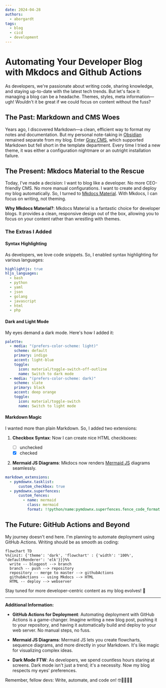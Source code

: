 ```yaml
---
date: 2024-04-28
authors:
  - aborgardt
tags:
  - blog
  - cicd
  - development
---
```


# Automating Your Developer Blog with Mkdocs and Github Actions

As developers, we're passionate about writing code, sharing knowledge, and staying up-to-date with the latest tech trends. But let's face it: managing a blog can be a headache. Themes, styles, meta information—ugh! Wouldn't it be great if we could focus on content without the fuss?

<!-- more -->

## The Past: Markdown and CMS Woes

Years ago, I discovered Markdown—a clean, efficient way to format my notes and documentation. But my personal note-taking in [Obsidian](https://obsidian.md/) remained separate from my blog. Enter [Grav CMS](https://getgrav.org/), which supported Markdown but fell short in the template department. Every time I tried a new theme, it was either a configuration nightmare or an outright installation failure.

## The Present: Mkdocs Material to the Rescue

Today, I've made a decision: I want to blog like a developer. No more CEO-friendly CMS. No more manual configurations. I want to create and deploy my blog automatically. So, I turned to [Mkdocs Material](https://squidfunk.github.io/mkdocs-material/). With Mkdocs, I can focus on writing, not theming.

**Why Mkdocs Material?**: Mkdocs Material is a fantastic choice for developer blogs. It provides a clean, responsive design out of the box, allowing you to focus on your content rather than wrestling with themes.

### The Extras I Added

#### Syntax Highlighting

As developers, we love code snippets. So, I enabled syntax highlighting for various languages:

```yaml
highlightjs: true
hljs_languages:
  - bash
  - python
  - yaml
  - json
  - golang
  - javascript
  - html
  - php
```

#### Dark and Light Mode

My eyes demand a dark mode. Here's how I added it:

```yaml
palette:
  - media: "(prefers-color-scheme: light)"
    scheme: default
    primary: indigo
    accent: light-blue
    toggle:
      icon: material/toggle-switch-off-outline
      name: Switch to dark mode
  - media: "(prefers-color-scheme: dark)"
    scheme: slate
    primary: black
    accent: deep orange
    toggle:
      icon: material/toggle-switch
      name: Switch to light mode
```

#### Markdown Magic

I wanted more than plain Markdown. So, I added two extensions:

1. **Checkbox Syntax**: Now I can create nice HTML checkboxes:

   - [ ] unchecked
   - [x] checked

2. **Mermaid JS Diagrams**: Mkdocs now renders [Mermaid JS](https://mermaid.js.org/) diagrams seamlessly.

```yaml
markdown_extensions:
  - pymdownx.tasklist:
      custom_checkbox: true
  - pymdownx.superfences:
      custom_fences:
        - name: mermaid
          class: mermaid
          format: !!python/name:pymdownx.superfences.fence_code_format
```

## The Future: GitHub Actions and Beyond

My journey doesn't end here. I'm planning to automate deployment using GitHub Actions. Writing should be as smooth as coding:

```mermaid
flowchart TD
%%{init: {'theme': 'dark', 'flowchart' : {'width': '100%', 'defaultRenderer': 'elk'}}}%%
  write -- blogpost --> branch
  branch -- push --> repository
  repository -- merge to master --> githubActions
  githubActions -- using Mkdocs --> HTML
  HTML -- deploy --> webserver
```

Stay tuned for more developer-centric content as my blog evolves! 🚀

---

**Additional Information:**

- **GitHub Actions for Deployment**: Automating deployment with GitHub Actions is a game-changer. Imagine writing a new blog post, pushing it to your repository, and having it automatically build and deploy to your web server. No manual steps, no fuss.

- **Mermaid JS Diagrams**: Mermaid JS lets you create flowcharts, sequence diagrams, and more directly in your Markdown. It's like magic for visualizing complex ideas.

- **Dark Mode FTW**: As developers, we spend countless hours staring at screens. Dark mode isn't just a trend; it's a necessity. Now my blog respects my eyes' preferences.

Remember, fellow devs: Write, automate, and code on! 🤓👩‍💻👨‍💻

